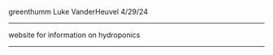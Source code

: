 greenthumm
Luke VanderHeuvel
4/29/24

**************************************
website for information on hydroponics
**************************************
